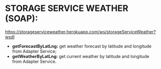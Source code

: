 # STORAGE SERVICE WEATHER (SOAP):

https://storageserviceweather.herokuapp.com/ws/storageServiceWeather?wsdl

*	**getForecastByLatLng:** get weather forecast by latitude and longitude from Adapter Service;
*	**getWeatherByLatLng:** get current weather by latitude and longitude from Adapter Service.

